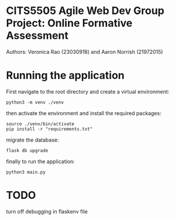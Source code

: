 # CITS5505 Agile Web Dev Group Project: Online Formative Assessment
Authors: Veronica Rao (23030918) and Aaron Norrish (21972015)

# Running the application
First navigate to the root directory and create a virtual environment:
```
python3 -m venv ./venv
```

then activate the environment and install the required packages:
```
source ./venv/bin/activate
pip install -r "requirements.txt"
```

migrate the database:
```
flask db upgrade
```

finally to run the application:
```
python3 main.py
```

# TODO 
turn off debugging in flaskenv file